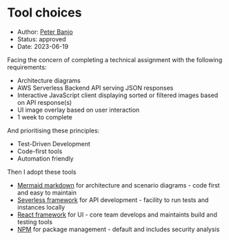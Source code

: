 # Tool choices

- Author: [Peter Banjo](peter.banjo@photobox.com)
- Status: approved
- Date: 2023-06-19

Facing the concern of completing a technical assignment with the following requirements:

- Architecture diagrams
- AWS Serverless Backend API serving JSON responses
- Interactive JavaScript client displaying sorted or filtered images based on API response(s)
- UI image overlay based on user interaction
- 1 week to complete

And prioritising these principles:

- Test-Driven Development
- Code-first tools
- Automation friendly

Then I adopt these tools

- [Mermaid markdown](https://mermaid.js.org/intro/) for architecture and scenario diagrams - code first and easy to maintain
- [Severless framework](https://www.serverless.com/) for API development - facility to run tests and instances locally
- [React framework](https://react.dev/) for UI - core team develops and maintaints build and testing tools
- [NPM](https://docs.npmjs.com/getting-started) for package management - default and includes security analysis
